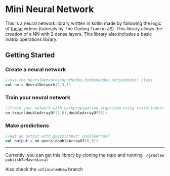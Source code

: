 # Mini Neural Network
This is a neural network library written in kotlin made by following the logic of 
[these](https://www.youtube.com/watch?v=XJ7HLz9VYz0&list=PLRqwX-V7Uu6aCibgK1PTWWu9by6XFdCfh) videos (tutorials by The Coding Train in JS). 
This library allows the creation of a NN with 2 dense layers. This library also includes a basic matrix operations library.

## Getting Started
### Create a neural network
```kotlin
//Use the NeuralNetwork(inputNodes,hiddenNodes,outputNodes) class
val nn = NeuralNetwork(2,3,1)
```
### Train your neural network
```kotlin
//Train your network with backpropagation algorithm using train(inputs: DoubleArray, targetOutput: DoubleArray)
nn.train(doubleArrayOf(1,0),doubleArrayOf(0))
```
### Make predictions
```kotlin
//Get an output with guess(input: DoubleArray)
val output = nn.guess(doubleArrayOf(0,0)) 
```
---
Currently, you can get this library by cloning the repo and running `./gradlew publishToMavenLocal`

Also check the `unfinishedNew` branch

